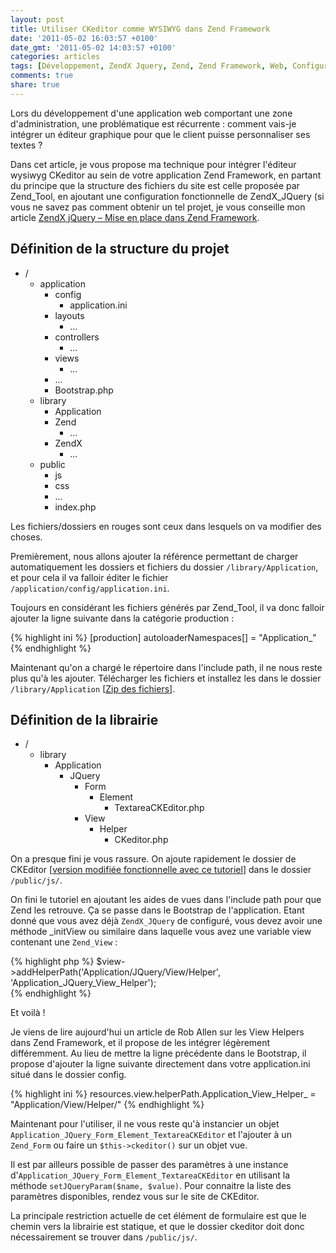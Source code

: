```yaml
---
layout: post
title: Utiliser CKeditor comme WYSIWYG dans Zend Framework
date: '2011-05-02 16:03:57 +0100'
date_gmt: '2011-05-02 14:03:57 +0100'
categories: articles
tags: [Développement, ZendX Jquery, Zend, Zend Framework, Web, Configuration, ckeditor, wysiwyg]
comments: true
share: true
---
```


Lors du développement d'une application web comportant une zone d'administration, une problématique est récurrente : comment vais-je intégrer un éditeur graphique pour que le client puisse personnaliser ses textes ?

Dans cet article, je vous propose ma technique pour intégrer l'éditeur wysiwyg CKeditor au sein de votre application Zend Framework, en partant du principe que la structure des fichiers du site est celle proposée par Zend_Tool, en ajoutant une configuration fonctionnelle de ZendX_JQuery (si vous ne savez pas comment obtenir un tel projet, je vous conseille mon article <a href="http://blog.generation-pc.net/2011/04/zendx-jquery-mise-en-place/">ZendX jQuery – Mise en place dans Zend Framework</a>.

## Définition de la structure du projet ##

 * /
     * application
         * config
             * application.ini
         * layouts
             * ...
         * controllers
             * ...
         * views
             * ...
         * ...
         * Bootstrap.php
     * library
         * Application
         * Zend
             * ...
         * ZendX
             * ...
     * public
         * js
         * css
         * ...
         * index.php

Les fichiers/dossiers en rouges sont ceux dans lesquels on va modifier des choses.

Premièrement, nous allons ajouter la référence permettant de charger automatiquement les dossiers et fichiers du dossier `/library/Application`, et pour cela il va falloir éditer le fichier `/application/config/application.ini`.

Toujours en considérant les fichiers générés par Zend_Tool, il va donc falloir ajouter la ligne suivante dans la catégorie production :

{% highlight ini %}
[production]
autoloaderNamespaces[] = "Application_"
{% endhighlight %}

Maintenant qu'on a chargé le répertoire dans l'include path, il ne nous reste plus qu'à les ajouter. Télécharger les fichiers et installez les dans le dossier `/library/Application` [[Zip des fichiers](http://www.megaupload.com/?d=X8CKXS0J)].

## Définition de la librairie ##

 * /
     * library
         * Application
             * JQuery
                 * Form
                     * Element
                         * TextareaCKEditor.php
                 * View
                     * Helper
                         * CKeditor.php

On a presque fini je vous rassure. On ajoute rapidement le dossier de CKEditor [[version modifiée fonctionnelle avec ce tutoriel](http://www.megaupload.com/?d=MLW6DPKN)] dans le dossier `/public/js/`.

On fini le tutoriel en ajoutant les aides de vues dans l'include path pour que Zend les retrouve. Ça se passe dans le Bootstrap de l'application. Etant donné que vous avez déjà `ZendX_JQuery` de configuré, vous devez avoir une méthode \_initView ou similaire dans laquelle vous avez une variable view contenant une `Zend_View` :

{% highlight php %}
$view->addHelperPath('Application/JQuery/View/Helper', 'Application_JQuery_View_Helper');<br />
{% endhighlight %}

Et voilà !


Je viens de lire aujourd'hui un article de Rob Allen sur les View Helpers dans Zend Framework, et il propose de les intégrer légèrement différemment. Au lieu de mettre la ligne précédente dans le Bootstrap, il propose d'ajouter la ligne suivante directement dans votre application.ini situé dans le dossier config.

{% highlight ini %}
resources.view.helperPath.Application_View_Helper_ = "Application/View/Helper/"
{% endhighlight %}

Maintenant pour l'utiliser, il ne vous reste qu'à instancier un objet `Application_JQuery_Form_Element_TextareaCKEditor` et l'ajouter à un `Zend_Form` ou faire un `$this->ckeditor()` sur un objet vue.

Il est par ailleurs possible de passer des paramètres à une instance d'`Application_JQuery_Form_Element_TextareaCKEditor` en utilisant la méthode `setJQueryParam($name, $value)`. Pour connaitre la liste des paramètres disponibles, rendez vous sur le site de CKEditor.

La principale restriction actuelle de cet élément de formulaire est que le chemin vers la librairie est statique, et que le dossier ckeditor doit donc nécessairement se trouver dans `/public/js/`.